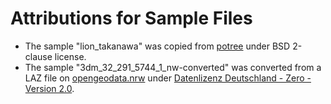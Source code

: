 # Attributions for Sample Files

- The sample "lion_takanawa" was copied from [potree](https://github.com/potree/potree/tree/develop/pointclouds/lion_takanawa) under BSD 2-clause license.
- The sample "3dm_32_291_5744_1_nw-converted" was converted from a LAZ file on [opengeodata.nrw](https://www.opengeodata.nrw.de/produkte/geobasis/hm/3dm_l_las/3dm_l_las) under [Datenlizenz Deutschland - Zero - Version 2.0](https://www.govdata.de/dl-de/zero-2-0).